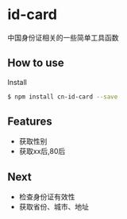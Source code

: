 # id-card
中国身份证相关的一些简单工具函数

## How to use

Install

```bash
$ npm install cn-id-card --save
```

## Features
- 获取性别
- 获取xx后,80后

## Next
- 检查身份证有效性
- 获取省份、城市、地址
